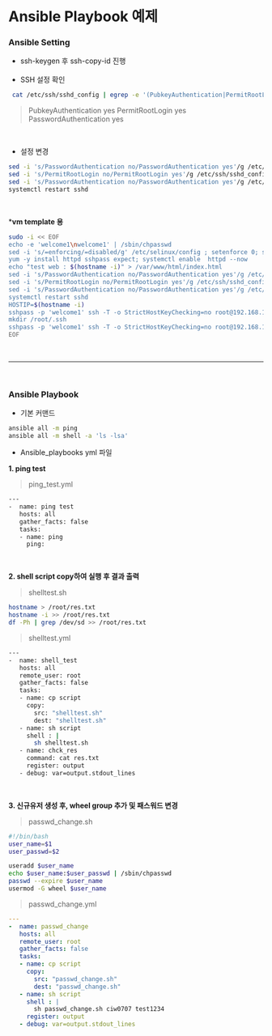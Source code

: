 # Ansible Playbook 예제

### Ansible Setting
* ssh-keygen 후 ssh-copy-id 진행 <br><br>
* SSH 설정 확인
```bash
 cat /etc/ssh/sshd_config | egrep -e '(PubkeyAuthentication|PermitRootLogin|PasswordAuthentication)' | grep -v '#'
```
>PubkeyAuthentication yes
>PermitRootLogin yes	
>PasswordAuthentication yes 
</br>

* 설정 변경
 
```bash
sed -i 's/PasswordAuthentication no/PasswordAuthentication yes'/g /etc/ssh/sshd_config 
sed -i 's/PermitRootLogin no/PermitRootLogin yes'/g /etc/ssh/sshd_config 
sed -i 's/PasswordAuthentication no/PasswordAuthentication yes'/g /etc/ssh/sshd_config
systemctl restart sshd
```
</br>

***vm template 용**
```bash
sudo -i << EOF
echo -e 'welcome1\nwelcome1' | /sbin/chpasswd
sed -i 's/=enforcing/=disabled/g' /etc/selinux/config ; setenforce 0; systemctl disable firewalld --now;
yum -y install httpd sshpass expect; systemctl enable  httpd --now 
echo "test web : $(hostname -i)" > /var/www/html/index.html
sed -i 's/PasswordAuthentication no/PasswordAuthentication yes'/g /etc/ssh/sshd_config 
sed -i 's/PermitRootLogin no/PermitRootLogin yes'/g /etc/ssh/sshd_config 
sed -i 's/PasswordAuthentication no/PasswordAuthentication yes'/g /etc/ssh/sshd_config 
systemctl restart sshd
HOSTIP=$(hostname -i)
sshpass -p 'welcome1' ssh -T -o StrictHostKeyChecking=no root@192.168.1.100 "echo $HOSTIP >> /etc/ansible/hosts"
mkdir /root/.ssh 
sshpass -p 'welcome1' ssh -T -o StrictHostKeyChecking=no root@192.168.1.100 "cat /root/.ssh/id_rsa.pub" > /root/.ssh/authorized_keys
EOF
```
</br>

***

</br>

### Ansible Playbook

* 기본 커맨드
 ```bash
ansible all -m ping
ansible all -m shell -a 'ls -lsa'
```

* Ansible_playbooks yml 파일

**1. ping test**

>ping_test.yml

```bash
---
-  name: ping test
   hosts: all
   gather_facts: false
   tasks:
   - name: ping
     ping:
```	 
</br>

**2. shell script copy하여 실행 후 결과 출력**

>shelltest.sh
```bash
hostname > /root/res.txt
hostname -i >> /root/res.txt
df -Ph | grep /dev/sd >> /root/res.txt
```

>shelltest.yml
```bash
---
-  name: shell_test
   hosts: all
   remote_user: root
   gather_facts: false
   tasks:
   - name: cp script
     copy:
       src: "shelltest.sh"
       dest: "shelltest.sh"
   - name: sh script
     shell : |
       sh shelltest.sh
   - name: chck_res
     command: cat res.txt
     register: output
   - debug: var=output.stdout_lines
```
</br>

**3. 신규유저 생성 후, wheel group 추가 및 패스워드 변경**

>passwd_change.sh

```bash
#!/bin/bash
user_name=$1
user_passwd=$2

useradd $user_name
echo $user_name:$user_passwd | /sbin/chpasswd
passwd --expire $user_name
usermod -G wheel $user_name
```

>passwd_change.yml

```yaml
---
-  name: passwd_change
   hosts: all
   remote_user: root
   gather_facts: false
   tasks:
   - name: cp script
     copy:
       src: "passwd_change.sh"
       dest: "passwd_change.sh"
   - name: sh script
     shell : |
       sh passwd_change.sh ciw0707 test1234
     register: output
   - debug: var=output.stdout_lines
```
